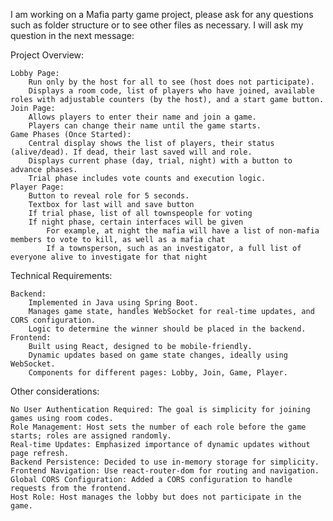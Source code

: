 I am working on a Mafia party game project, please ask for any questions such as folder structure or to see other files as necessary. I will ask my question in the next message:


Project Overview:

    Lobby Page:
        Run only by the host for all to see (host does not participate). 
        Displays a room code, list of players who have joined, available roles with adjustable counters (by the host), and a start game button.
    Join Page:
        Allows players to enter their name and join a game.
        Players can change their name until the game starts.
    Game Phases (Once Started):
        Central display shows the list of players, their status (alive/dead). If dead, their last saved will and role.
        Displays current phase (day, trial, night) with a button to advance phases.
        Trial phase includes vote counts and execution logic.
    Player Page:
        Button to reveal role for 5 seconds.
        Textbox for last will and save button
        If trial phase, list of all townspeople for voting
        If night phase, certain interfaces will be given
            For example, at night the mafia will have a list of non-mafia members to vote to kill, as well as a mafia chat
            If a townsperson, such as an investigator, a full list of everyone alive to investigate for that night
        

Technical Requirements:

    Backend:
        Implemented in Java using Spring Boot.
        Manages game state, handles WebSocket for real-time updates, and CORS configuration.
        Logic to determine the winner should be placed in the backend.
    Frontend:
        Built using React, designed to be mobile-friendly.
        Dynamic updates based on game state changes, ideally using WebSocket.
        Components for different pages: Lobby, Join, Game, Player.

Other considerations:

    No User Authentication Required: The goal is simplicity for joining games using room codes.
    Role Management: Host sets the number of each role before the game starts; roles are assigned randomly.
    Real-time Updates: Emphasized importance of dynamic updates without page refresh.
    Backend Persistence: Decided to use in-memory storage for simplicity.
    Frontend Navigation: Use react-router-dom for routing and navigation.
    Global CORS Configuration: Added a CORS configuration to handle requests from the frontend.
    Host Role: Host manages the lobby but does not participate in the game.